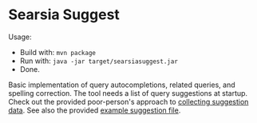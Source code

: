 Searsia Suggest
===============

Usage: 
+ Build with: `mvn package`
+ Run with: `java -jar target/searsiasuggest.jar`
+ Done.

Basic implementation of query autocompletions, related queries, and spelling 
correction. The tool needs a list of query suggestions at startup. Check
out the provided poor-person's approach to [collecting suggestion data][1].
See also the provided [example suggestion file][2].

[1]: https://github.com/searsia/searsiasuggest/blob/master/src/main/perl/README.md "get data"
[2]: https://github.com/searsia/searsiasuggest/blob/master/src/test/resources/exampleSuggestions.txt "example"
